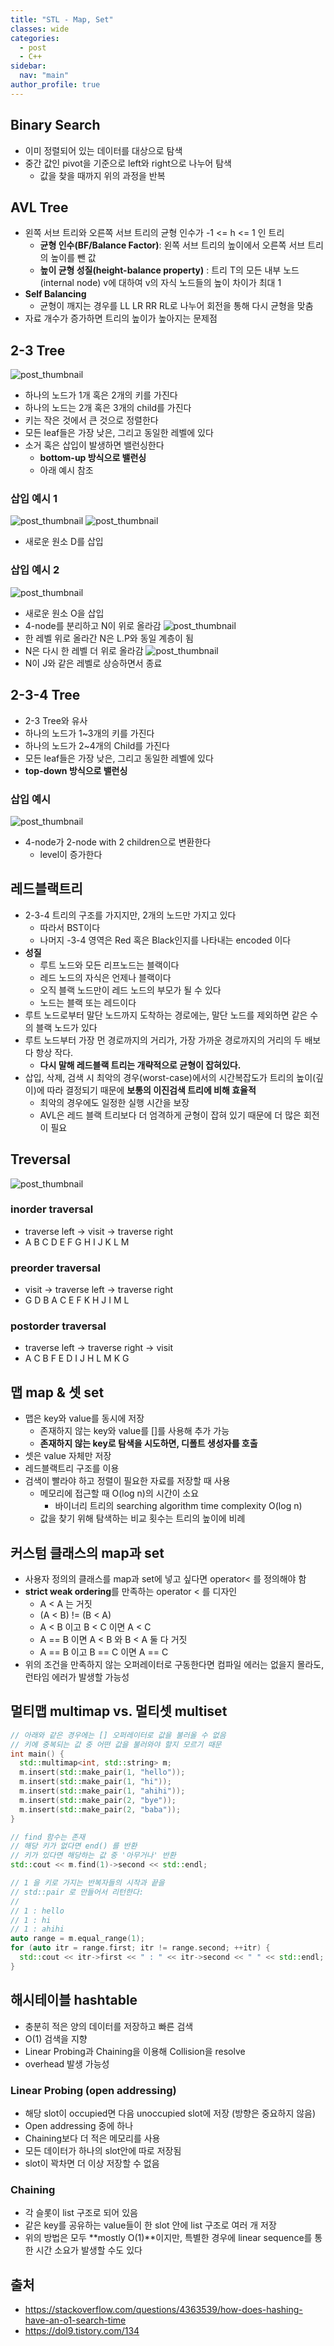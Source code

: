 ```yaml
---
title: "STL - Map, Set"
classes: wide
categories: 
  - post
  - C++
sidebar:
  nav: "main"
author_profile: true
---
```


## Binary Search
* 이미 정렬되어 있는 데이터를 대상으로 탐색
* 중간 값인 pivot을 기준으로 left와 right으로 나누어 탐색
  * 값을 찾을 때까지 위의 과정을 반복

## AVL Tree
* 왼쪽 서브 트리와 오른쪽 서브 트리의 균형 인수가 -1 <= h <= 1 인 트리
  * **균형 인수(BF/Balance Factor)**: 왼쪽 서브 트리의 높이에서 오른쪽 서브 트리의 높이를 뺀 값
  * **높이 균형 성질(height-balance property)** : 트리 T의 모든 내부 노드(internal node) v에 대하여 v의 자식 노드들의 높이 차이가 최대 1
* **Self Balancing**
  * 균형이 깨지는 경우를 LL LR RR RL로 나누어 회전을 통해 다시 균형을 맞춤
* 자료 개수가 증가하면 트리의 높이가 높아지는 문제점


## 2-3 Tree
![post_thumbnail](/assets/images/{9AD663C0-8944-47D3-BB7F-3697C34C7384}.png)
* 하나의 노드가 1개 혹은 2개의 키를 가진다
* 하나의 노드는 2개 혹은 3개의 child를 가진다
* 키는 작은 것에서 큰 것으로 정렬한다
* 모든 leaf들은 가장 낮은, 그리고 동일한 레벨에 있다
* 소거 혹은 삽입이 발생하면 밸런싱한다
  * **bottom-up 방식으로 밸런싱**
  * 아래 예시 참조

### 삽입 예시 1
![post_thumbnail](/assets/images/{31C1B0F0-ABD9-4377-A8F2-89509F219804}.png)
![post_thumbnail](/assets/images/{5A028D4D-DCB5-4F19-9FC6-E896AD80A176}.png)
* 새로운 원소 D를 삽입

### 삽입 예시 2
![post_thumbnail](/assets/images/{A89B143C-2951-4BF7-B463-C5AD38C0FA63}.png)
* 새로운 원소 O을 삽입
* 4-node를 분리하고 N이 위로 올라감
![post_thumbnail](/assets/images/{1F2C2A10-527F-4667-B699-A7AFA4D065EA}.png)
* 한 레벨 위로 올라간 N은 L.P와 동일 계층이 됨
* N은 다시 한 레벨 더 위로 올라감
![post_thumbnail](/assets/images/{59F9781E-56AA-4079-9E56-3C429CB54147}.png)
* N이 J와 같은 레벨로 상승하면서 종료

## 2-3-4 Tree
* 2-3 Tree와 유사
* 하나의 노드가 1~3개의 키를 가진다
* 하나의 노드가 2~4개의 Child를 가진다
* 모든 leaf들은 가장 낮은, 그리고 동일한 레벨에 있다
* **top-down 방식으로 밸런싱**

### 삽입 예시
![post_thumbnail](/assets/images/194B7A574D256DC501.gif)
* 4-node가 2-node with 2 children으로 변환한다
  * level이 증가한다

## 레드블랙트리
* 2-3-4 트리의 구조를 가지지만, 2개의 노드만 가지고 있다
  * 따라서 BST이다
  * 나머지 -3-4 영역은 Red 혹은 Black인지를 나타내는 encoded 이다
* **성질**
  * 루트 노드와 모든 리프노드는 블랙이다
  * 레드 노드의 자식은 언제나 블랙이다
  * 오직 블랙 노드만이 레드 노드의 부모가 될 수 있다
  * 노드는 블랙 또는 레드이다
* 루트 노드로부터 말단 노드까지 도착하는 경로에는, 말단 노드를 제외하면 같은 수의 블랙 노드가 있다
* 루트 노드부터 가장 먼 경로까지의 거리가, 가장 가까운 경로까지의 거리의 두 배보다 항상 작다. 
  * **다시 말해 레드블랙 트리는 개략적으로 균형이 잡혀있다.**
* 삽입, 삭제, 검색 시 최악의 경우(worst-case)에서의 시간복잡도가 트리의 높이(깊이)에 따라 결정되기 때문에 **보통의 이진검색 트리에 비해 효율적**
  * 최악의 경우에도 일정한 실행 시간을 보장
  * AVL은 레드 블랙 트리보다 더 엄격하게 균형이 잡혀 있기 때문에 더 많은 회전이 필요

## Treversal

![post_thumbnail](/assets/images/tree.png)

### inorder traversal
  * traverse left → visit → traverse right
  * A B C D E F G H I J K L M

### preorder traversal
  * visit → traverse left → traverse right
  * G D B A C E F K H J I M L

### postorder traversal
  * traverse left → traverse right → visit
  * A C B F E D I J H L M K G

## 맵 map & 셋 set
* 맵은 key와 value를 동시에 저장
  * 존재하지 않는 key와 value를 []를 사용해 추가 가능
  * **존재하지 않는 key로 탐색을 시도하면, 디폴트 생성자를 호출**
* 셋은 value 자체만 저장
* 레드블랙트리 구조를 이용
* 검색이 빨라야 하고 정렬이 필요한 자료를 저장할 때 사용
  * 메모리에 접근할 때 O(log n)의 시간이 소요
    * 바이너리 트리의 searching algorithm time complexity O(log n)
  * 값을 찾기 위해 탐색하는 비교 횟수는 트리의 높이에 비례

## 커스텀 클래스의 map과 set
* 사용자 정의의 클래스를 map과 set에 넣고 싶다면 operator< 를 정의해야 함
* **strict weak ordering**를 만족하는 operator < 를 디자인
  * A < A 는 거짓
  * (A < B) != (B < A)
  * A < B 이고 B < C 이면 A < C
  * A == B 이면 A < B 와 B < A 둘 다 거짓
  * A == B 이고 B == C 이면 A == C
* 위의 조건을 만족하지 않는 오퍼레이터로 구동한다면 컴파일 에러는 없을지 몰라도, 런타임 에러가 발생할 가능성

## 멀티맵 multimap vs. 멀티셋 multiset

```c++
// 아래와 같은 경우에는 [] 오퍼레이터로 값을 불러올 수 없음
// 키에 중복되는 값 중 어떤 값을 불러와야 할지 모르기 때문
int main() {
  std::multimap<int, std::string> m;
  m.insert(std::make_pair(1, "hello"));
  m.insert(std::make_pair(1, "hi"));
  m.insert(std::make_pair(1, "ahihi"));
  m.insert(std::make_pair(2, "bye"));
  m.insert(std::make_pair(2, "baba"));
}

// find 함수는 존재
// 해당 키가 없다면 end() 를 반환
// 키가 있다면 해당하는 값 중 '아무거나' 반환
std::cout << m.find(1)->second << std::endl;

// 1 을 키로 가지는 반복자들의 시작과 끝을
// std::pair 로 만들어서 리턴한다:
// 
// 1 : hello 
// 1 : hi 
// 1 : ahihi 
auto range = m.equal_range(1);
for (auto itr = range.first; itr != range.second; ++itr) {
  std::cout << itr->first << " : " << itr->second << " " << std::endl;
}
```

## 해시테이블 hashtable
* 충분히 적은 양의 데이터를 저장하고 빠른 검색
* O(1) 검색을 지향
* Linear Probing과 Chaining을 이용해 Collision을 resolve
* overhead 발생 가능성

### Linear Probing (open addressing)
  * 해당 slot이 occupied면 다음 unoccupied slot에 저장 (방향은 중요하지 않음)
  * Open addressing 중에 하나
  * Chaining보다 더 적은 메모리를 사용
  * 모든 데이터가 하나의 slot안에 따로 저장됨
  * slot이 꽉차면 더 이상 저장할 수 없음

### Chaining
  * 각 슬롯이 list 구조로 되어 있음
  * 같은 key를 공유하는 value들이 한 slot 안에 list 구조로 여러 개 저장
* 위의 방법은 모두 **mostly O(1)**이지만, 특별한 경우에 linear sequence를 통한 시간 소요가 발생할 수도 있다

## 출처
* <https://stackoverflow.com/questions/4363539/how-does-hashing-have-an-o1-search-time>
* <https://dol9.tistory.com/134>